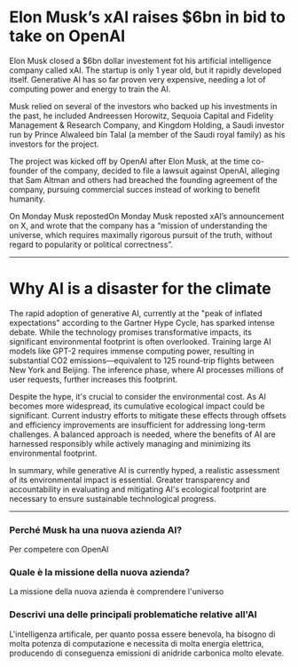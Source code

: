 # Elon Musk’s xAI raises $6bn in bid to take on OpenAI

Elon Musk closed a $6bn dollar investement fot his artificial intelligence company called xAI. The startup is only 1 year old, but it rapidly developed itself. Generative AI has so far proven very expensive, needing a lot of computing power and energy to train the AI.

Musk relied on several of the investors who backed up his investments in the past, he included Andreessen Horowitz, Sequoia Capital and Fidelity Management & 
Research Company, and Kingdom Holding, a Saudi investor run by Prince 
Alwaleed bin Talal (a member of the Saudi royal family) as his investors for the project. 

The project was kicked off by OpenAI after Elon Musk, at the time co-founder of the company, decided to file a lawsuit against OpenAI, alleging that Sam Altman and others had breached the founding agreement of the company, pursuing commercial succes instead of working to benefit humanity.

On Monday Musk repostedOn Monday Musk reposted xAI’s announcement on X, and wrote that the company has a “mission of understanding the universe, which requires 
maximally rigorous pursuit of the truth, without regard to popularity or political correctness”.

-----------------------------------------------------------------------------------------------------------------------------

# Why AI is a disaster for the climate

The rapid adoption of generative AI, currently at the "peak of inflated expectations" according to the Gartner Hype Cycle, has sparked intense debate. While the technology promises transformative impacts, its significant environmental footprint is often overlooked. Training large AI models like GPT-2 requires immense computing power, resulting in substantial CO2 emissions—equivalent to 125 round-trip flights between New York and Beijing. The inference phase, where AI processes millions of user requests, further increases this footprint.

Despite the hype, it's crucial to consider the environmental cost. As AI becomes more widespread, its cumulative ecological impact could be significant. Current industry efforts to mitigate these effects through offsets and efficiency improvements are insufficient for addressing long-term challenges. A balanced approach is needed, where the benefits of AI are harnessed responsibly while actively managing and minimizing its environmental footprint.

In summary, while generative AI is currently hyped, a realistic assessment of its environmental impact is essential. Greater transparency and accountability in evaluating and mitigating AI's ecological footprint are necessary to ensure sustainable technological progress.

------------------------------------------------------------------------------------------------------------------------------

### Perché Musk ha una nuova azienda AI?

Per competere con OpenAI

### Quale è la missione della nuova azienda?

La missione della nuova azienda è comprendere l'universo 

### Descrivi una delle principali problematiche relative all'AI

L'intelligenza artificale, per quanto possa essere benevola, ha bisogno di molta potenza di computazione e necessita di molta energia elettrica, producendo di conseguenza emissioni di anidride carbonica molto elevate. 
